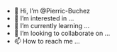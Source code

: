 - 👋 Hi, I’m @Pierric-Buchez
- 👀 I’m interested in ...
- 🌱 I’m currently learning ...
- 💞️ I’m looking to collaborate on ...
- 📫 How to reach me ...

<!---
Pierric-Buchez/Pierric-Buchez is a ✨ special ✨ repository because its `README.md` (this file) appears on your GitHub profile.
You can click the Preview link to take a look at your changes.
--->
